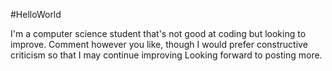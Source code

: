 #HelloWorld

I'm a computer science student that's not good at coding but looking to improve. Comment however you like, though I would prefer constructive criticism so that I may continue improving
Looking forward to posting more.
